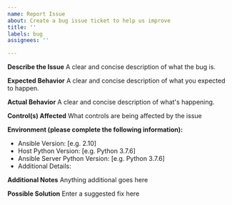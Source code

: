 ```yaml
---
name: Report Issue
about: Create a bug issue ticket to help us improve
title: ''
labels: bug
assignees: ''

---
```


**Describe the Issue**
A clear and concise description of what the bug is.

**Expected Behavior**
A clear and concise description of what you expected to happen.

**Actual Behavior**
A clear and concise description of what's happening.

**Control(s) Affected**
What controls are being affected by the issue

**Environment (please complete the following information):**
 - Ansible Version: [e.g. 2.10]
 - Host Python Version: [e.g. Python 3.7.6]
 - Ansible Server Python Version: [e.g. Python 3.7.6]
 - Additional Details:

**Additional Notes**
Anything additional goes here

**Possible Solution**
Enter a suggested fix here
